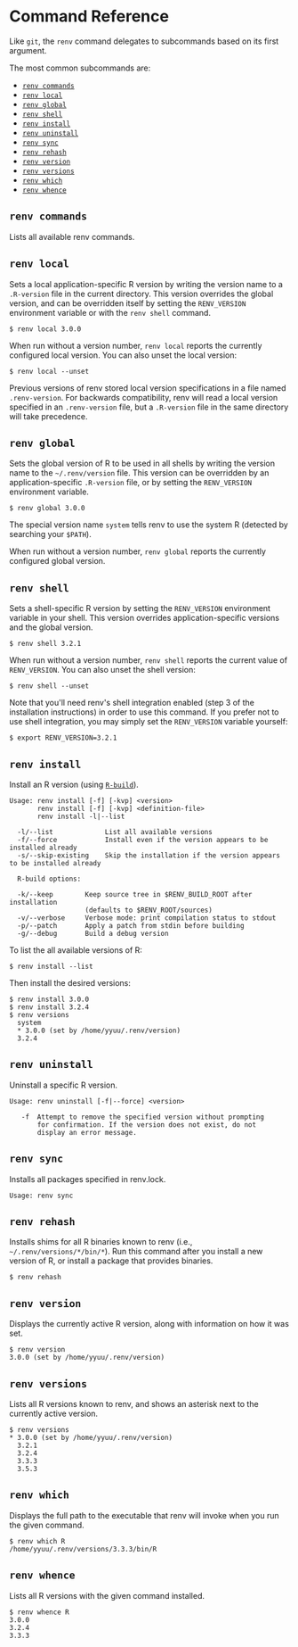 # Command Reference

Like `git`, the `renv` command delegates to subcommands based on its
first argument.

The most common subcommands are:

* [`renv commands`](#renv-commands)
* [`renv local`](#renv-local)
* [`renv global`](#renv-global)
* [`renv shell`](#renv-shell)
* [`renv install`](#renv-install)
* [`renv uninstall`](#renv-uninstall)
* [`renv sync`](#renv-sync)
* [`renv rehash`](#renv-rehash)
* [`renv version`](#renv-version)
* [`renv versions`](#renv-versions)
* [`renv which`](#renv-which)
* [`renv whence`](#renv-whence)


## `renv commands`

Lists all available renv commands.


## `renv local`

Sets a local application-specific R version by writing the version
name to a `.R-version` file in the current directory. This version
overrides the global version, and can be overridden itself by setting
the `RENV_VERSION` environment variable or with the `renv shell`
command.

    $ renv local 3.0.0

When run without a version number, `renv local` reports the currently
configured local version. You can also unset the local version:

    $ renv local --unset

Previous versions of renv stored local version specifications in a
file named `.renv-version`. For backwards compatibility, renv will
read a local version specified in an `.renv-version` file, but a
`.R-version` file in the same directory will take precedence.


## `renv global`

Sets the global version of R to be used in all shells by writing
the version name to the `~/.renv/version` file. This version can be
overridden by an application-specific `.R-version` file, or by
setting the `RENV_VERSION` environment variable.

    $ renv global 3.0.0

The special version name `system` tells renv to use the system R
(detected by searching your `$PATH`).

When run without a version number, `renv global` reports the
currently configured global version.


## `renv shell`

Sets a shell-specific R version by setting the `RENV_VERSION`
environment variable in your shell. This version overrides
application-specific versions and the global version.

    $ renv shell 3.2.1

When run without a version number, `renv shell` reports the current
value of `RENV_VERSION`. You can also unset the shell version:

    $ renv shell --unset

Note that you'll need renv's shell integration enabled (step 3 of
the installation instructions) in order to use this command. If you
prefer not to use shell integration, you may simply set the
`RENV_VERSION` variable yourself:

    $ export RENV_VERSION=3.2.1


## `renv install`

Install an R version (using [`R-build`](https://github.com/jcrodriguez1989/renv-installer/tree/master/plugins/R-build)).

    Usage: renv install [-f] [-kvp] <version>
           renv install [-f] [-kvp] <definition-file>
           renv install -l|--list

      -l/--list             List all available versions
      -f/--force            Install even if the version appears to be installed already
      -s/--skip-existing    Skip the installation if the version appears to be installed already

      R-build options:

      -k/--keep        Keep source tree in $RENV_BUILD_ROOT after installation
                       (defaults to $RENV_ROOT/sources)
      -v/--verbose     Verbose mode: print compilation status to stdout
      -p/--patch       Apply a patch from stdin before building
      -g/--debug       Build a debug version

To list the all available versions of R:

    $ renv install --list

Then install the desired versions:

    $ renv install 3.0.0
    $ renv install 3.2.4
    $ renv versions
      system
      * 3.0.0 (set by /home/yyuu/.renv/version)
      3.2.4
    
## `renv uninstall`

Uninstall a specific R version.

    Usage: renv uninstall [-f|--force] <version>

       -f  Attempt to remove the specified version without prompting
           for confirmation. If the version does not exist, do not
           display an error message.


## `renv sync`

Installs all packages specified in renv.lock.

    Usage: renv sync


## `renv rehash`

Installs shims for all R binaries known to renv (i.e.,
`~/.renv/versions/*/bin/*`). Run this command after you install a new
version of R, or install a package that provides binaries.

    $ renv rehash


## `renv version`

Displays the currently active R version, along with information on
how it was set.

    $ renv version
    3.0.0 (set by /home/yyuu/.renv/version)


## `renv versions`

Lists all R versions known to renv, and shows an asterisk next to
the currently active version.

    $ renv versions
    * 3.0.0 (set by /home/yyuu/.renv/version)
      3.2.1
      3.2.4
      3.3.3
      3.5.3


## `renv which`

Displays the full path to the executable that renv will invoke when
you run the given command.

    $ renv which R
    /home/yyuu/.renv/versions/3.3.3/bin/R


## `renv whence`

Lists all R versions with the given command installed.

    $ renv whence R
    3.0.0
    3.2.4
    3.3.3
